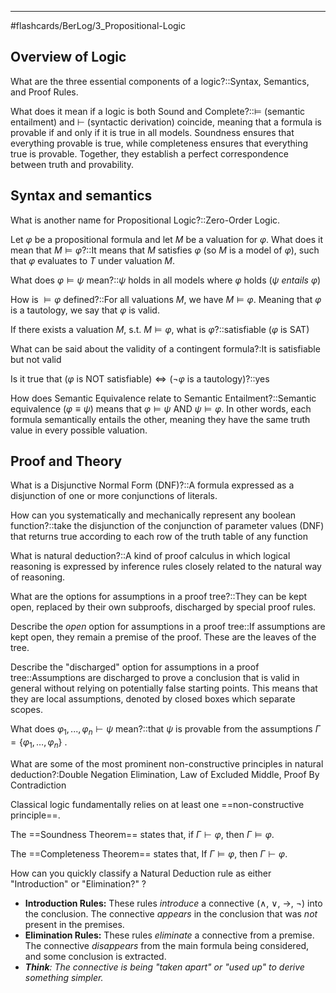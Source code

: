 ___

#flashcards/BerLog/3_Propositional-Logic 

## Overview of Logic

What are the three essential components of a logic?::Syntax, Semantics, and Proof Rules.
<!--SR:!2025-08-21,130,303-->

What does it mean if a logic is both Sound and Complete?::$\vDash$ (semantic entailment) and $\vdash$ (syntactic derivation) coincide, meaning that a formula is provable if and only if it is true in all models. Soundness ensures that everything provable is true, while completeness ensures that everything true is provable. Together, they establish a perfect correspondence between truth and provability.
<!--SR:!2025-07-15,93,281-->

## Syntax and semantics

What is another name for Propositional Logic?::Zero-Order Logic.
<!--SR:!2025-07-29,81,348-->

Let $φ$ be a propositional formula and let $M$ be a valuation for $φ$. What does it mean that $M ⊨ φ$?::It means that $M$ satisfies $φ$ (so $M$ is a model of $φ$), such that $φ$ evaluates to $T$ under valuation $M$.
<!--SR:!2025-07-20,72,276-->

What does $\varphi ⊨ ψ$ mean?::$ψ$ holds in all models where $φ$ holds ($\psi$ *entails* $\varphi$)
<!--SR:!2025-12-04,204,317-->

How is $\models \varphi$ defined?::For all valuations $M$, we have $M \models \varphi$. Meaning that $\varphi$ is a tautology, we say that $\varphi$ is valid.
<!--SR:!2026-01-10,211,319-->

If there exists a valuation $M$, s.t. $M \models \varphi$, what is $\varphi$?::satisfiable ($\varphi$ is SAT)
<!--SR:!2025-09-17,134,292-->

What can be said about the validity of a contingent formula?:It is satisfiable but not valid

Is it true that $(\varphi \text{ is NOT satisfiable}) \iff (\neg \varphi \text{ is a tautology})$?::yes
<!--SR:!2025-06-15,63,310-->

How does Semantic Equivalence relate to Semantic Entailment?::Semantic equivalence ($\varphi \equiv ψ$) means that $\varphi \models ψ$ AND $\psi \models \varphi$. In other words, each formula semantically entails the other, meaning they have the same truth value in every possible valuation.
<!--SR:!2025-09-12,91,292-->

## Proof and Theory

What is a Disjunctive Normal Form (DNF)?::A formula expressed as a disjunction of one or more conjunctions of literals.
<!--SR:!2025-11-13,188,318-->

How can you systematically and mechanically represent any boolean function?::take the disjunction of the conjunction of parameter values (DNF) that returns true according to each row of the truth table of any function
<!--SR:!2025-06-19,72,321-->

What is natural deduction?::A kind of proof calculus in which logical reasoning is expressed by inference rules closely related to the natural way of reasoning.
<!--SR:!2025-11-22,200,321-->

What are the options for assumptions in a proof tree?::They can be kept open, replaced by their own subproofs, discharged by special proof rules.
<!--SR:!2025-07-25,57,270-->

Describe the *open* option for assumptions in a proof tree::If assumptions are kept open, they remain a premise of the proof. These are the leaves of the tree.
<!--SR:!2025-06-18,71,323-->

Describe the "discharged" option for assumptions in a proof tree::Assumptions are discharged to prove a conclusion that is valid in general without relying on potentially false starting points. This means that they are local assumptions, denoted by closed boxes which separate scopes.
<!--SR:!2025-09-18,97,262-->

What does $φ_1 , . . . , φ_n ⊢ ψ$ mean?::that $ψ$ is provable from the assumptions $\Gamma=\{\varphi_{1}, \ldots , \varphi_{n}\}$ .
<!--SR:!2025-07-31,63,270-->


What are some of the most prominent non-constructive principles in natural deduction?:Double Negation Elimination, Law of Excluded Middle, Proof By Contradiction

Classical logic fundamentally relies on at least one ==non-constructive principle==.
<!--SR:!2025-06-17,70,319--> 

The ==Soundness Theorem== states that, if $\Gamma \vdash \varphi$, then $\Gamma \vDash \varphi$.
<!--SR:!2025-12-31,239,334-->

The ==Completeness Theorem== states that, If $\Gamma \vDash \varphi$, then $\Gamma \vdash \varphi$.
<!--SR:!2026-03-13,292,341-->


How can you quickly classify a Natural Deduction rule as either "Introduction" or "Elimination?"
?
* **Introduction Rules:** These rules *introduce* a connective (∧, ∨, →, ¬) into the conclusion. The connective *appears* in the conclusion that was *not* present in the premises.
* **Elimination Rules:** These rules *eliminate* a connective from a premise. The connective *disappears* from the main formula being considered, and some conclusion is extracted.
* _**Think**: The connective is being "taken apart" or "used up" to derive something simpler._
<!--SR:!2025-08-18,119,290-->